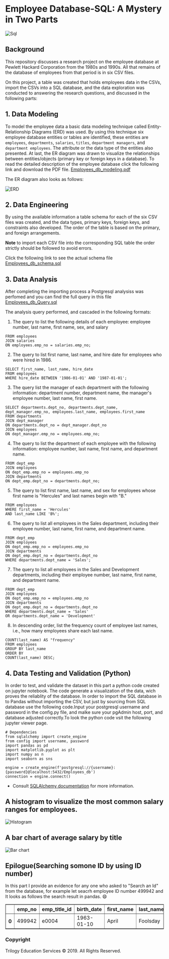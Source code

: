 # Employee Database-SQL: A Mystery in Two Parts

![Sql](EmployeeSQL/Images/postsql.gif)

## Background

This repository discusses a research project on the employee database at  Pewlett Hackard Corporation from the 1980s and 1990s. All that remains of the database of employees from that period is in six CSV files.

On this project,  a table was created that holds employees data in the CSVs, import the CSVs into a SQL database, and the data exploration was conducted to answering the research questions, and discussed in the following parts:

## 1. Data Modeling

To model the employee data a  basic data modeling technique called  Entity-Relationship Diagrams (ERD) was used. By using this technique six employee database entities or tables are identified, these entities are `employees`, `departments`, `salaries`, `titles`, `department managers`, and `department employees`. The attribute or the data type of the entities also presented. At last, the ER diagram was drawn to visualize the relationships between entities/objects (primary key or foreign keys in a database). To read the detailed description of the employee database click the following link and download the PDF file. [Employees_db_modeling.pdf](EmployeeSQL/ERD/Employees_db_modeling.pdf)

The ER diagram also looks as follows: 

![ERD](EmployeeSQL/ERD/Employees_db_ERD.png)

## 2. Data Engineering

By using the available information a table schema for each of the six CSV files was created, and the data types, primary keys, foreign keys, and constraints also developed. The order of the table is based on the primary, and foreign arrangements. 

**Note** to import each  CSV file into the corresponding SQL table the order strictly should be followed to avoid errors. 

Click the following link to see the actual schema file [Employees_db_schema.sql](EmployeeSQL/Employees_db_schema.sql) 

## 3. Data Analysis

After completing the importing process a Postgresql analysiss was perfomed and you can find the full query in this file [Employees_db_Query.sql](EmployeeSQL/Employees_db_Query.sql)   

The analysis query performed, and cascaded in the following formats: 

1. The query to list the following details of each employee: employee number, last name, first name, sex, and salary

```SELECT employees.emp_no, employees.last_name, employees.first_name, employees.sex, salaries.salary
FROM employees
JOIN salaries
ON employees.emp_no = salaries.emp_no;

   ```
   
2. The query to list first name, last name, and hire date for employees who were hired in 1986.

```
SELECT first_name, last_name, hire_date 
FROM employees
WHERE hire_date BETWEEN '1986-01-01' AND '1987-01-01';

 ```
 
3. The query list the manager of each department with the following information: department number, department name, the manager's employee number, last name, first name.
```employee number, last name, first name.
SELECT departments.dept_no, departments.dept_name, dept_manager.emp_no, employees.last_name, employees.first_name
FROM departments
JOIN dept_manager
ON departments.dept_no = dept_manager.dept_no
JOIN employees
ON dept_manager.emp_no = employees.emp_no;
 ```

4. The query to list the department of each employee with the following information: employee number, last name, first name, and department name.
 ```SELECT dept_emp.emp_no, employees.last_name, employees.first_name, departments.dept_name
FROM dept_emp
JOIN employees
ON dept_emp.emp_no = employees.emp_no
JOIN departments
ON dept_emp.dept_no = departments.dept_no;
 
 ```
5. The query to list first name, last name, and sex for employees whose first name is "Hercules" and last names begin with "B."

```SELECT first_name, last_name,sex
FROM employees
WHERE first_name = 'Hercules'
AND last_name LIKE 'B%';

 ```

6. The query to list all employees in the Sales department, including their employee number, last name, first name, and department name.

```SELECT dept_emp.emp_no, employees.last_name, employees.first_name, departments.dept_name
FROM dept_emp
JOIN employees
ON dept_emp.emp_no = employees.emp_no
JOIN departments
ON dept_emp.dept_no = departments.dept_no
WHERE departments.dept_name = 'Sales';

 ```
7. The query to list all employees in the Sales and Development departments, including their employee number, last name, first name, and department name.

```SELECT dept_emp.emp_no, employees.last_name, employees.first_name, departments.dept_name
FROM dept_emp
JOIN employees
ON dept_emp.emp_no = employees.emp_no
JOIN departments
ON dept_emp.dept_no = departments.dept_no
WHERE departments.dept_name = 'Sales' 
OR departments.dept_name = 'Development'
 ```

8. In descending order, list the frequency count of employee last names, i.e., how many employees share each last name.

```SELECT last_name,
COUNT(last_name) AS "frequency"
FROM employees
GROUP BY last_name
ORDER BY
COUNT(last_name) DESC;

 ```

## 4. Data Testing and Validation (Python)

In order to test, and validate the dataset in this part a python code created on jupyter notebook. The code generate a visualization of the data, wich proves the reliablity of the database. In order to import the SQL database in to Pandas without importing the CSV, but just by sourcing from SQL database use the following code.Input your postgresql username and password in the config.py file, and malke sure your pgAdmin host, port, and database adjusted correctly.To look the python code vsit the following jupyter viewer page.  
   ```
   # Dependencies
   from sqlalchemy import create_engine
   from config import username, password
   import pandas as pd
   import matplotlib.pyplot as plt
   import numpy as n
   import seaborn as sns
   
   engine = create_engine(f'postgresql://{username}:{password}@localhost:5432/Employees_db')
   connection = engine.connect()
   ```
* Consult [SQLAlchemy documentation](https://docs.sqlalchemy.org/en/latest/core/engines.html#postgresql) for more information.

## A histogram to visualize the most common salary ranges for employees.
![Histogram](EmployeeSQL/Images/employee_salary_distribution.png)


## A bar chart of average salary by title
![Bar chart](EmployeeSQL/Images/average_salary_by_title.png)

## Epilogue(Searching somone ID by using ID number)

In this part I provide an evidence for any one who asked to "Search an Id" from the database, for example let seacrh employee ID number 499942 and It looks as follows the search result in pandas. :smile: 

<table border="1" class="dataframe">
  <thead>
    <tr style="text-align: right;">
      <th></th>
      <th>emp_no</th>
      <th>emp_title_id</th>
      <th>birth_date</th>
      <th>first_name</th>
      <th>last_name</th>
      <th>sex</th>
      <th>hire_date</th>
    </tr>
  </thead>
  <tbody>
    <tr>
      <th>0</th>
      <td>499942</td>
      <td>e0004</td>
      <td>1963-01-10</td>
      <td>April</td>
      <td>Foolsday</td>
      <td>F</td>
      <td>1997-02-10</td>
    </tr>
  </tbody>
</table>

### Copyright

Trilogy Education Services © 2019. All Rights Reserved.
